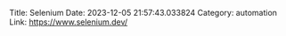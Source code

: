 Title: Selenium
Date: 2023-12-05 21:57:43.033824
Category: automation
Link: https://www.selenium.dev/
